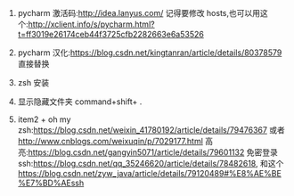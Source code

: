 1. pycharm 激活码:http://idea.lanyus.com/   记得要修改 hosts,也可以用这个:http://xclient.info/s/pycharm.html?t=ff3019e26174ceb44f3725cfb2282663e6a53526

2. pycharm 汉化:https://blog.csdn.net/kingtanran/article/details/80378579  直接替换

3. zsh 安装

4. 显示隐藏文件夹 command+shift+ . 
5. item2 + oh my zsh:https://blog.csdn.net/weixin_41780192/article/details/79476367  或者 http://www.cnblogs.com/weixuqin/p/7029177.html  高亮:https://blog.csdn.net/gangyin5071/article/details/79601132
免密登录 ssh:https://blog.csdn.net/qq_35246620/article/details/78482618,  和这个 https://blog.csdn.net/zyw_java/article/details/79120489#%E8%AE%BE%E7%BD%AEssh